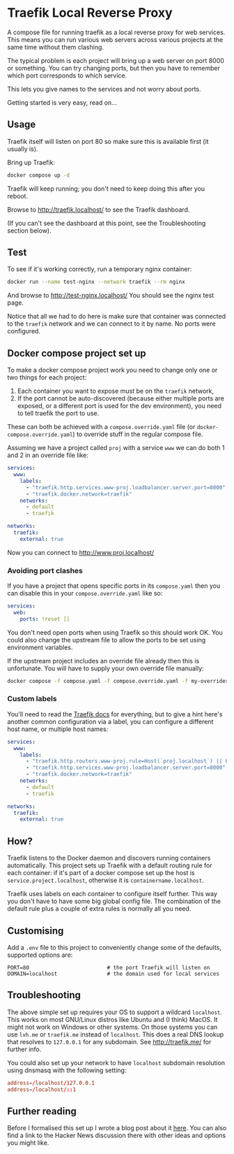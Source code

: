 # Traefik Local Reverse Proxy

A compose file for running traefik as a local reverse proxy for web services. This means
you can run various web servers across various projects at the same time without them
clashing.

The typical problem is each project will bring up a web server on port 8000 or
something. You can try changing ports, but then you have to remember which port
corresponds to which service.

This lets you give names to the services and not worry about ports.

Getting started is very easy, read on...

## Usage

Traefik itself will listen on port 80 so make sure this is available first (it usually
is).

Bring up Traefik:

```sh
docker compose up -d
```

Traefik will keep running; you don't need to keep doing this after you reboot.

Browse to http://traefik.localhost/ to see the Traefik dashboard.

(If you can't see the dashboard at this point, see the Troubleshooting section below).

## Test

To see if it's working correctly, run a temporary nginx container:

```sh
docker run --name test-nginx --network traefik --rm nginx
```

And browse to http://test-nginx.localhost/  You should see the nginx test page.

Notice that all we had to do here is make sure that container was connected to the
`traefik` network and we can connect to it by name. No ports were configured.

## Docker compose project set up

To make a docker compose project work you need to change only one or two things for each
project:

1. Each container you want to expose must be on the `traefik` network,
2. If the port cannot be auto-discovered (because either multiple ports are exposed, or
   a different port is used for the dev environment), you need to tell traefik the port
   to use.
   
These can both be achieved with a `compose.override.yaml` file (or
`docker-compose.override.yaml`) to override stuff in the regular compose file.

Assuming we have a project called `proj` with a service `www` we can do both 1 and 2 in
an override file like:

```yaml
services:
  www:
    labels:
      - "traefik.http.services.www-proj.loadbalancer.server.port=8000"
      - "traefik.docker.network=traefik"
    networks:
      - default
      - traefik

networks:
  traefik:
    external: true
```

Now you can connect to http://www.proj.localhost/

### Avoiding port clashes

If you have a project that opens specific ports in its `compose.yaml` then you can
disable this in your `compose.override.yaml` like so:

```yaml
services:
  web:
    ports: !reset []
```

You don't need open ports when using Traefik so this should work OK. You could also
change the upstream file to allow the ports to be set using environment variables.

If the upstream project includes an override file already then this is unfortunate. You
will have to supply your own override file manually:

```sh
docker compose -f compose.yaml -f compose.override.yaml -f my-overrides.yaml up -d
```

### Custom labels

You'll need to read the [Traefik docs](https://doc.traefik.io/traefik/) for everything,
but to give a hint here's another common configuration via a label, you can configure a
different host name, or multiple host names:

```yaml
services:
  www:
    labels:
      - "traefik.http.routers.www-proj.rule=Host(`proj.localhost`) || Host(`othername.localhost`)"
      - "traefik.http.services.www-proj.loadbalancer.server.port=8000"
      - "traefik.docker.network=traefik"
    networks:
      - default
      - traefik

networks:
  traefik:
    external: true
```

## How?

Traefik listens to the Docker daemon and discovers running containers automatically.
This project sets up Traefik with a default routing rule for each container: if it's
part of a docker compose set up the host is `service.project.localhost`, otherwise it is
`containername.localhost`.

Traefik uses labels on each container to configure itself further. This way you don't
have to have some big global config file. The combination of the default rule plus a
couple of extra rules is normally all you need.

## Customising

Add a `.env` file to this project to conveniently change some of the defaults, supported
options are:

```env
PORT=80                         # the port Traefik will listen on
DOMAIN=localhost                # the domain used for local services
```

## Troubleshooting

The above simple set up requires your OS to support a wildcard `localhost`.  This works
on most GNU/Linux distros like Ubuntu and (I think) MacOS.  It might not work on Windows
or other systems.  On those systems you can use `lvh.me` or `traefik.me` instead of
`localhost`.  This does a real DNS lookup that resolves to `127.0.0.1` for any
subdomain.  See <http://traefik.me/> for further info.

You could also set up your network to have `localhost` subdomain resolution using
dnsmasq with the following setting:

```conf
address=/localhost/127.0.0.1
address=/localhost/::1
```

## Further reading

Before I formalised this set up I wrote a blog post about it
[here](https://georgek.github.io/blog/posts/multiple-web-projects-traefik/). You can
also find a link to the Hacker News discussion there with other ideas and options you
might like.
